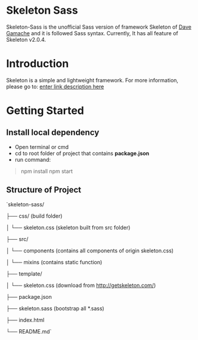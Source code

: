 # Skeleton Sass
Skeleton-Sass is the unofficial Sass version of framework Skeleton of [Dave Gamache](https://twitter.com/dhg) and it is followed Sass syntax. Currently, It has all feature of Skeleton v2.0.4.

# Introduction
Skeleton is a simple and lightweight framework. For more information, please go to:  [enter link description here](http://getskeleton.com/)

# Getting Started
## Install local dependency

 - Open terminal or cmd
 - cd to root folder of project that contains **package.json**
 - run command:
 

> npm install
> npm start

## Structure of Project

 `skeleton-sass/

├── css/ (build folder)

│   └── skeleton.css (skeleton built from src folder)

├── src/

│   └── components (contains all components of origin skeleton.css)

│   └── mixins (contains static function)

├── template/

│   └── skeleton.css (download from http://getskeleton.com/)

├── package.json

├── skeleton.sass (bootstrap all *.sass)

├── index.html

└── README.md`
